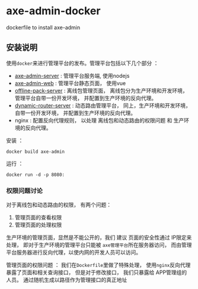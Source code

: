 # axe-admin-docker

dockerfile to install axe-admin

## 安装说明

使用`docker`来进行管理平台的发布。管理平台包括以下几个部分 ：

* [axe-admin-server](https://github.com/axe-org/axe-admin-server) : 管理平台服务端, 使用nodejs
* [axe-admin-web](https://github.com/axe-org/axe-admin-web) : 管理平台静态页面， 使用vue
* [offline-pack-server](https://github.com/axe-org/offline-pack-server) :  离线包管理页面， 离线包分为生产环境和开发环境， 管理平台自带一份开发环境， 并配置到生产环境的反向代理。
* [dynamic-router-server](https://github.com/axe-org/dynamic-router-server) : 动态路由管理平台， 同上，生产环境和开发环境， 自带一份开发环境， 并配置到生产环境的反向代理。
* nginx : 配置反向代理规则， 以处理 离线包和动态路由的权限问题 和 生产环境的反向代理。

安装 ： 

	docker build axe-admin
	
运行 ： 

	docker run -d -p 8080:
	
### 权限问题讨论

对于离线包和动态路由的权限， 有两个问题： 

1. 管理页面的查看权限
2. 管理页面的处理权限

生产环境的管理页面，显然是不能公开的，我们 建议 页面的安全性通过 IP限定来处理， 即对于生产环境的管理平台只能被 `axe管理平台`所在服务器访问， 而由管理平台服务器进行反向代理，以使内网的开发人员可以访问。

管理页面的权限问题 ： 我们在`Dockerfile`里做了特殊处理， 使用`nginx`反向代理 暴露了页面和相关查询接口， 但是对于修改接口， 我们只暴露给 APP管理组的 人员。 通过随机生成以路径作为管理接口的真正地址
